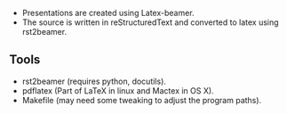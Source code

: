 * Presentations are created using Latex-beamer. 
* The source is written in reStructuredText and converted to latex using rst2beamer. 

Tools
-----

* rst2beamer (requires python, docutils).
* pdflatex (Part of LaTeX in linux and Mactex in OS X).
* Makefile (may need some tweaking to adjust the program paths).

